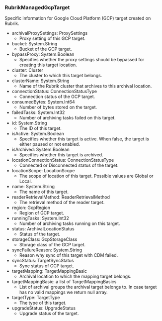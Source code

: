 ### RubrikManagedGcpTarget
Specific information for Google Cloud Platform (GCP) target created on Rubrik.

- archivalProxySettings: ProxySettings
  - Proxy setting of this GCP target.
- bucket: System.String
  - Bucket of the GCP target.
- bypassProxy: System.Boolean
  - Specifies whether the proxy settings should be bypassed for creating this target location.
- cluster: Cluster
  - The cluster to which this target belongs.
- clusterName: System.String
  - Name of the Rubrik cluster that archives to this archival location.
- connectionStatus: ConnectionStatusType
  - Connection status of the GCP target.
- consumedBytes: System.Int64
  - Number of bytes stored on the target.
- failedTasks: System.Int32
  - Number of archiving tasks failed on this target.
- id: System.String
  - The ID of this target.
- isActive: System.Boolean
  - Specifies whether this target is active. When false, the target is either paused or not enabled.
- isArchived: System.Boolean
  - Specifies whether this target is archived.
- locationConnectionStatus: ConnectionStatusType
  - Connected or Disconnected status of the target.
- locationScope: LocationScope
  - The scope of location of this target. Possible values are Global or Local.
- name: System.String
  - The name of this target.
- readerRetrievalMethod: ReaderRetrievalMethod
  - The retrieval method of the reader target.
- region: GcpRegion
  - Region of GCP target.
- runningTasks: System.Int32
  - Number of archiving tasks running on this target.
- status: ArchivalLocationStatus
  - Status of the target.
- storageClass: GcpStorageClass
  - Storage class of the GCP target.
- syncFailureReason: System.String
  - Reason why sync of this target with CDM failed.
- syncStatus: TargetSyncStatus
  - Sync status of GCP target.
- targetMapping: TargetMappingBasic
  - Archival location to which the mapping target belongs.
- targetMappingBasic: a list of TargetMappingBasics
  - List of archival groups the archival target belongs to. In case target has no valid mappings we return null array.
- targetType: TargetType
  - The type of this target.
- upgradeStatus: UpgradeStatus
  - Upgrade status of the target.
